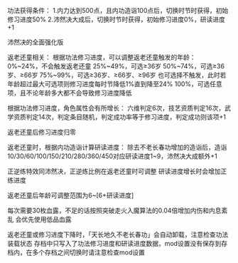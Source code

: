 功法获得条件：
	1.内力达到500点，且内功造诣100点后，切换时节时获得，初始修习进度50%
	2.沛然决大成后，切换时节时获得，初始修习进度0%，研读进度+1

沛然决的全面强化版

返老还童相关：
根据功法修习进度，可以调整返老还童触发的年龄：
	0%~24%，不会触发返老还童
	25%~49%，可选≥36岁
	50%~74%，可选≥36岁、≥66岁
	75%~99%，可选≥36岁、≥66岁、≥96岁
	也可选择不触发，此时若年龄超过最大可选项则修习进度每时节降低1%直到降至24%
	100%，可选任意项，且不论年龄多大都不会导致修习进度降低

根据功法修习进度，角色属性会有所增长：
	六维判定6次，技艺资质判定16次，武学资质判定14次，判定条目随机，判定成功率等于修习进度，判定成功则该项+1

返老还童后修习进度归零

返老还童时，根据内功造诣计算研读进度：
	除去不老长春功增加的造诣后，造诣10/30/60/100/150/210/280/360/450对应研读进度1~9，沛然决大成额外+1

正逆练特效同沛然决，正逆练比例在返老还童时可调整
研读进度增长时会增加正练进度

返老还童后年龄可调整范围为6~[6+研读进度]

每次需要30枚血露，不足的话按照突破走火入魔算法的0.04倍增加内伤和内息紊乱
会优先使用低品血露

返老还童或修习进度下降时，「天长地久不老长春功」会自动卸载，注意检查功法装载状态
存档中只写入了功法修习进度和研读进度数据，mod设置没有保存到存档内，在多个存档之间切换时请注意检查mod设置